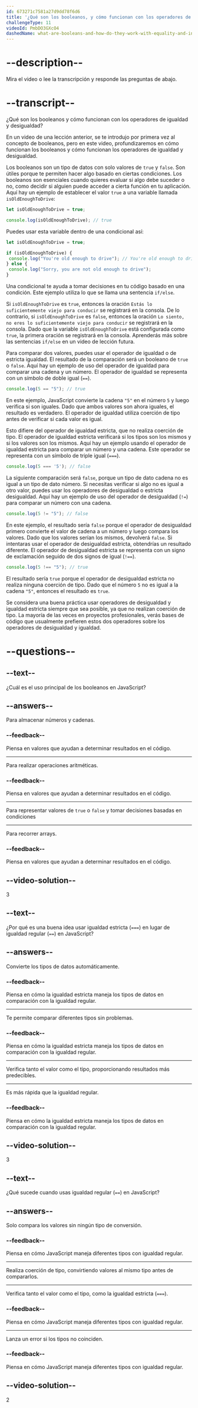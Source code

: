 ```yaml
---
id: 673271c7581a27d9dd78f6d6
title: '¿Qué son los booleanos, y cómo funcionan con los operadores de igualdad y desigualdad?'
challengeType: 11
videoId: PmbDO3GXcO4
dashedName: what-are-booleans-and-how-do-they-work-with-equality-and-inequality-operators
---
```


# --description--

Mira el video o lee la transcripción y responde las preguntas de abajo.

# --transcript--

¿Qué son los booleanos y cómo funcionan con los operadores de igualdad y desigualdad?

En un video de una lección anterior, se te introdujo por primera vez al concepto de booleanos, pero en este video, profundizaremos en cómo funcionan los booleanos y cómo funcionan los operadores de igualdad y desigualdad.

Los booleanos son un tipo de datos con solo valores de `true` y `false`. Son útiles porque te permiten hacer algo basado en ciertas condiciones. Los booleanos son esenciales cuando quieres evaluar si algo debe suceder o no, como decidir si alguien puede acceder a cierta función en tu aplicación. Aquí hay un ejemplo de establecer el valor `true` a una variable llamada `isOldEnoughToDrive`:

```js
let isOldEnoughToDrive = true;

console.log(isOldEnoughToDrive); // true
```

Puedes usar esta variable dentro de una condicional así:

```js
let isOldEnoughToDrive = true;

if (isOldEnoughToDrive) {
 console.log("You're old enough to drive"); // You're old enough to drive
} else {
 console.log("Sorry, you are not old enough to drive");
}
```

Una condicional te ayuda a tomar decisiones en tu código basado en una condición. Este ejemplo utiliza lo que se llama una sentencia `if/else`.

Si `isOldEnoughToDrive` es `true`, entonces la oración `Estás lo suficientemente viejo para conducir` se registrará en la consola. De lo contrario, si `isOldEnoughToDrive` es `false`, entonces la oración `Lo siento, no eres lo suficientemente viejo para conducir` se registrará en la consola. Dado que la variable `isOldEnoughToDrive` está configurada como `true`, la primera oración se registrará en la consola. Aprenderás más sobre las sentencias `if/else` en un video de lección futura.

Para comparar dos valores, puedes usar el operador de igualdad o de estricta igualdad. El resultado de la comparación será un booleano de `true` o `false`. Aquí hay un ejemplo de uso del operador de igualdad para comparar una cadena y un número. El operador de igualdad se representa con un símbolo de doble igual (`==`).

```js
console.log(5 == "5"); // true
```

En este ejemplo, JavaScript convierte la cadena `"5"` en el número `5` y luego verifica si son iguales. Dado que ambos valores son ahora iguales, el resultado es verdadero. El operador de igualdad utiliza coerción de tipo antes de verificar si cada valor es igual.

Esto difiere del operador de igualdad estricta, que no realiza coerción de tipo. El operador de igualdad estricta verificará si los tipos son los mismos y si los valores son los mismos. Aquí hay un ejemplo usando el operador de igualdad estricta para comparar un número y una cadena. Este operador se representa con un símbolo de triple igual (`===`).

```js
console.log(5 === '5'); // false
```

La siguiente comparación será `false`, porque un tipo de dato cadena no es igual a un tipo de dato número. Si necesitas verificar si algo no es igual a otro valor, puedes usar los operadores de desigualdad o estricta desigualdad. Aquí hay un ejemplo de uso del operador de desigualdad (`!=`) para comparar un número con una cadena.

```js
console.log(5 != "5"); // false
```

En este ejemplo, el resultado sería `false` porque el operador de desigualdad primero convierte el valor de cadena a un número y luego compara los valores. Dado que los valores serían los mismos, devolverá `false`. Si intentaras usar el operador de desigualdad estricta, obtendrías un resultado diferente. El operador de desigualdad estricta se representa con un signo de exclamación seguido de dos signos de igual (`!==`).

```js
console.log(5 !== "5"); // true
```

El resultado sería `true` porque el operador de desigualdad estricta no realiza ninguna coerción de tipo. Dado que el número `5` no es igual a la cadena `"5"`, entonces el resultado es `true`.

Se considera una buena práctica usar operadores de desigualdad y igualdad estricta siempre que sea posible, ya que no realizan coerción de tipo. La mayoría de las veces en proyectos profesionales, verás bases de código que usualmente prefieren estos dos operadores sobre los operadores de desigualdad y igualdad.

# --questions--

## --text--

¿Cuál es el uso principal de los booleanos en JavaScript?

## --answers--

Para almacenar números y cadenas.

### --feedback--

Piensa en valores que ayudan a determinar resultados en el código.

---

Para realizar operaciones aritméticas.

### --feedback--

Piensa en valores que ayudan a determinar resultados en el código.

---

Para representar valores de `true` o `false` y tomar decisiones basadas en condiciones

---

Para recorrer arrays.

### --feedback--

Piensa en valores que ayudan a determinar resultados en el código.

## --video-solution--

3

## --text--

¿Por qué es una buena idea usar igualdad estricta (`===`) en lugar de igualdad regular (`==`) en JavaScript?

## --answers--

Convierte los tipos de datos automáticamente.

### --feedback--

Piensa en cómo la igualdad estricta maneja los tipos de datos en comparación con la igualdad regular.

---

Te permite comparar diferentes tipos sin problemas.

### --feedback--

Piensa en cómo la igualdad estricta maneja los tipos de datos en comparación con la igualdad regular.

---

Verifica tanto el valor como el tipo, proporcionando resultados más predecibles.

---

Es más rápida que la igualdad regular.

### --feedback--

Piensa en cómo la igualdad estricta maneja los tipos de datos en comparación con la igualdad regular.

## --video-solution--

3

## --text--

¿Qué sucede cuando usas igualdad regular (`==`) en JavaScript?

## --answers--

Solo compara los valores sin ningún tipo de conversión.

### --feedback--

Piensa en cómo JavaScript maneja diferentes tipos con igualdad regular.

---

Realiza coerción de tipo, convirtiendo valores al mismo tipo antes de compararlos.

---

Verifica tanto el valor como el tipo, como la igualdad estricta (`===`).

### --feedback--

Piensa en cómo JavaScript maneja diferentes tipos con igualdad regular.

---

Lanza un error si los tipos no coinciden.

### --feedback--

Piensa en cómo JavaScript maneja diferentes tipos con igualdad regular.

## --video-solution--

2
